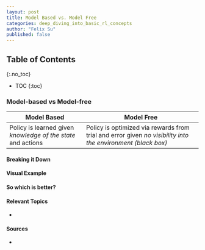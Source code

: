 ```yaml
---
layout: post
title: Model Based vs. Model Free
categories: deep_diving_into_basic_rl_concepts
author: "Felix Su"
published: false
---
```


## Table of Contents
{:.no_toc}
* TOC
{:toc}

### Model-based vs Model-free

| Model Based | Model Free |
| --- | --- |
| Policy is learned given *knowledge of the state* and actions | Policy is optimized via rewards from trial and error given *no visibility into the environment (black box)*|

#### Breaking it Down

#### Visual Example

#### So which is better?

#### Relevant Topics
- 

#### Sources
- 